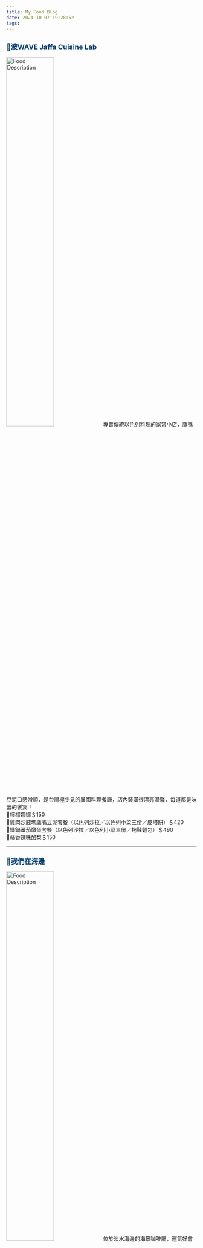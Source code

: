 ```yaml
---
title: My Food Blog
date: 2024-10-07 19:28:52
tags:
---
```

<h2 style="font-size: 18px; color: #003D79;">
<a href="https://www.google.com/maps/search/?api=1&query=波WAVE%20Jaffa%20Cuisine%20Lab" target="_blank" style="text-decoration: none; color: #003D79;">
📍波WAVE Jaffa Cuisine Lab
</a>
</h2>
<img src="./images/1.JPG" alt="Food Description" style="width: 50%;" />
專賣傳統以色列料理的家常小店，鷹嘴豆泥口感滑順，是台灣極少見的異國料理餐廳，店內裝潢很漂亮溫馨，每道都是味蕾的饗宴！<br>
📌檸檬娜娜＄150<br>
📌雞肉沙威瑪鷹嘴豆泥套餐（以色列沙拉／以色列小菜三份／皮塔餅）＄420<br>
📌鐵鍋蕃茄燉蛋套餐（以色列沙拉／以色列小菜三份／拖鞋麵包）＄490<br>
📌蒜香辣味酪梨＄150

---

<h2 style="font-size: 18px; color: #003D79;">
<a href="https://maps.app.goo.gl/yGPYiP1K6CuyksfD6" target="_blank" style="text-decoration: none; color: #003D79;"> 
📍我們在海邊
</a>
</h2>
<img src="/images/2_converted.jpg" alt="Food Description" style="width: 50%;" />
位於淡水海邊的海景咖啡廳，運氣好會有貓咪在曬太陽，很適合想紓壓的人去一邊看海一邊享用美味的蛋糕～這邊採套餐制，低消為一人一份套餐<br>
📌香橙柚氣泡水／巧克力戚風蛋糕＄390<br>
📌黑糖拿鐵／香蕉溫蛋糕＄390

---

<h2 style="font-size: 18px; color: #003D79;">
<a href="https://maps.app.goo.gl/YN1RT5ei4oatTXHL8" target="_blank" style="text-decoration: none; color: #003D79;">
📍鹿境早午餐 小巨蛋店
</a> 
</h2>
<img src="/images/3.jpg" alt="Food Description" style="width: 50%;" />
位在小巨蛋巷弄內的大餐盤早午餐，可以自由搭配自己想吃的組合，法式吐司是必點招牌，食量比較小的人也可以選擇小餐盤，有不吃的也可以告知老闆更換其他品項<br>
📌法式大餐盤-費城起司牛肉／鹿境鮮奶茶＄４２０<br>
📌鹿境小餐盤（任選四樣-炒蛋/雜糧麵包/香酥杏鮑菇/義式鮮奶酪）搭漂浮冰紅茶＄２７５<br>
📌鹿境小餐盤（任選四樣-炒蛋/雜糧麵包/德式香腸/BBQ醬燒燒肉片）搭茉莉綠茶＄２２５

---

<h2 style="font-size: 18px; color: #003D79;">
<a href="https://maps.app.goo.gl/sreg3wBc6Fj5zU4a6" target="_blank" style="text-decoration: none; color: #003D79;">
📍忠青商行
</a>
</h2>
<img src="/images/4_converted.jpg" alt="Food Description" style="width: 50%;" />
📌台北必吃蝦仁飯，爛肉飯肉極軟嫩，用筷子就能輕鬆撥開，等候時間可以享用免費的花草茶，值得一試的台北名店！<br>
📌極品好蝦炊飯＄60<br>
📌家傳爛肉飯＄80<br>
📌好滷豆皮＄25<br>
📌香煎土雞蛋（半熟蛋）＄20

---

<h2 style="font-size: 18px; color: #003D79;">
<a href="https://maps.app.goo.gl/kUZkryvqydFrZaAWA" target="_blank" style="text-decoration: none; color: #003D79;">
📍羊毛與花．華山youmoutoohana Coffee
</a>
</h2>
<img src="/images/5_converted.jpg" alt="Food Description" style="width: 50%;" />
一間隱藏在巷弄的小小咖啡廳，店內除了甜點飲品外還有提供鹹食，座位寬敞又不吵雜，且店內座位寬敞又安靜，座位附近都設有插座，非常適合讀書辦公的夥伴<br>
📌桂花氣泡飲＄150<br>
📌拿鐵＄160<br>
📌榛果拿鐵＄170<br>
📌羊毛與花肉桂卷（附奶油乳酪／焦糖核桃）＄130<br>
📌小山園抹茶捲＄180

---

<h2 style="font-size: 18px; color: #003D79;">
<a href="https://maps.app.goo.gl/1HN3obcHwG3vKmav5" target="_blank" style="text-decoration: none; color: #003D79;">
📍硫磺Sulfur
</a>
</h2>
<img src="/images/7.jpg" alt="Food Description" style="width: 50%;" />
招牌是泡了１7小時的法國吐司，上面佐以烤糖香蕉及香草冰淇淋和濃濃的肉桂粉～建議兩人分食，其他鹹食部分也表現的很出色，店內有美式音樂作為背景，適合和朋友一起周末來聊天！<br>
📌嫩煎雞肉三明治＄250<br>
📌洋蔥風味炸薯條＄150<br>
📌１7小時法國吐司＄250<br>
📌莓果泰山＄200<br>
📌黑糖牛奶＄120

---

<h2 style="font-size: 18px; color: #003D79;">
<a href="https://maps.app.goo.gl/EtDpuQNDz2TZjqfDA" target="_blank" style="text-decoration: none; color: #003D79;">
📍羊叔叔早餐店
</a>
</h2>
<img src="/images/8_converted.jpg" alt="Food Description" style="width: 50%;" />
新莊超浮誇早午餐店，外表平平無奇，原來老闆把浮誇都放在食物裡！熱壓吐司滿滿都是爆漿起司，藍莓乳酪烤吐司也是必點～店裡每樣食物都非常好吃！非常值得N訪！<br>
📌經典可頌組合大早餐（蛋沙拉）＄200<br>
📌手工藍莓乳酪吐司＄55<br>
📌超級總匯雙起司熱壓吐司＄105<br>
📌薯餅蛋雙起司熱壓吐司＄85<br>
📌蔥抓餅$45<br>
📌無糖綠茶（中）＄25<br>
📌豆漿紅茶（中）＄35

---

<h2 style="font-size: 18px; color: #003D79;">
<a href="https://maps.app.goo.gl/b36jddnXTki6zQrV9" target="_blank" style="text-decoration: none; color: #003D79;">
📍牛庵
</a>
</h2>
<img src="/images/10_converted.jpg" alt="Food Description" style="width: 50%;" />
湯頭濃郁，吃得出奶香味的牛骨白湯拉麵是人氣招牌，為貍匠體系拉麵，溏心蛋酒香濃郁，即使作為配角也相當出色，牛筋口感軟嫩，滷得非常入味<br>
📌牛骨白湯拉麵＄280<br>
📌牛筋土手燒＄100<br>
📌原味唐揚雞＄120

---

<h2 style="font-size: 18px; color: #003D79;">
<a href="https://maps.app.goo.gl/bD9wd6uzjKqT1xWb7" target="_blank" style="text-decoration: none; color: #003D79;">
📍疍宅Egghost
</a>
</h2>
<img src="/images/11_converted.jpg" alt="Food Description" style="width: 50%;" />
從行天宮搬家到三元街，人氣依舊不減的蛋糕店！戚風蛋糕體蓬鬆且非常濕潤，鮮奶油甜度不高，新店裝潢非常溫馨簡約且有氛圍感，店裡也有貓店長，蛋糕每款都表現出色<br>
📌濃芝麻脆脆戚風＄200<br>
📌草莓布丁中澤奶霜戚風＄250<br>
📌黑糖烤奶＄140<br>
📌珍珠黑糖烤奶＄160

---

<h2 style="font-size: 18px; color: #003D79;">
<a href="https://maps.app.goo.gl/QCGQ75DDRxzxvVHf6" target="_blank" style="text-decoration: none; color: #003D79;">
📍TakeOut Burger&Cafe民權店
</a>
</h2>
<img src="/images/14_converted.jpg" alt="Food Description" style="width: 50%;" />
CP值超高的漢堡店！每份漢堡都可以加價升級套餐，店裡有三隻可以貓咪可以互動，食量不大的人這邊也有沙拉可以做選擇<br>
📌馬茲瑞拉綜合菇漢堡＄320<br>
📌花生醬起司漢堡＄240<br>
📌A美式脆薯＋紅茶＄100<br>
📌B羅勒炸雞＋特調奶茶＄145

